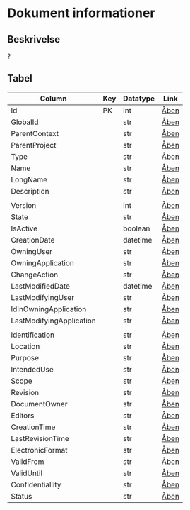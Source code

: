 # Dokument informationer

## Beskrivelse

?

## Tabel

| Column                   | Key | Datatype | Link                                                                                        |
| ------------------------ | --- | -------- | ------------------------------------------------------------------------------------------- |
| Id                       | PK  | int      | [Åben](https://fmdatahub.github.io/Datadictionary/Attributes/Id.html)                       |
| GlobalId                 |     | str      | [Åben](https://fmdatahub.github.io/Datadictionary/Attributes/GlobalId.html)                 |
| ParentContext            |     | str      | [Åben](https://fmdatahub.github.io/Datadictionary/Attributes/ParentContext.html)            |
| ParentProject            |     | str      | [Åben](https://fmdatahub.github.io/Datadictionary/Attributes/ParentProject.html)            |
| Type                     |     | str      | [Åben](https://fmdatahub.github.io/Datadictionary/Attributes/Type.html)                     |
| Name                     |     | str      | [Åben](https://fmdatahub.github.io/Datadictionary/Attributes/Name.html)                     |
| LongName                 |     | str      | [Åben](https://fmdatahub.github.io/Datadictionary/Attributes/LongName.html)                 |
| Description              |     | str      | [Åben](https://fmdatahub.github.io/Datadictionary/Attributes/Description.html)              |
|                          |     |          |                                                                                             |
| Version                  |     | int      | [Åben](https://fmdatahub.github.io/Datadictionary/Attributes/Version.html)                  |
| State                    |     | str      | [Åben](https://fmdatahub.github.io/Datadictionary/Attributes/State.html)                    |
| IsActive                 |     | boolean  | [Åben](https://fmdatahub.github.io/Datadictionary/Attributes/IsActive.html)                 |
| CreationDate             |     | datetime | [Åben](https://fmdatahub.github.io/Datadictionary/Attributes/CreationDate.html)             |
| OwningUser               |     | str      | [Åben](https://fmdatahub.github.io/Datadictionary/Attributes/OwningUser.html)               |
| OwningApplication        |     | str      | [Åben](https://fmdatahub.github.io/Datadictionary/Attributes/OwningApplication.html)        |
| ChangeAction             |     | str      | [Åben](https://fmdatahub.github.io/Datadictionary/Attributes/ChangeAction.html)             |
| LastModifiedDate         |     | datetime | [Åben](https://fmdatahub.github.io/Datadictionary/Attributes/LastModifiedDate.html)         |
| LastModifyingUser        |     | str      | [Åben](https://fmdatahub.github.io/Datadictionary/Attributes/LastModifyingUser.html)        |
| IdInOwningApplication    |     | str      | [Åben](https://fmdatahub.github.io/Datadictionary/Attributes/IdInOwningApplication.html)    |
| LastModifyingApplication |     | str      | [Åben](https://fmdatahub.github.io/Datadictionary/Attributes/LastModifyingApplication.html) |
|                          |     |          |                                                                                             |
| Identification           |     | str      | [Åben](https://fmdatahub.github.io/Datadictionary/Attributes/Identification.html)           |
| Location                 |     | str      | [Åben](https://fmdatahub.github.io/Datadictionary/Attributes/Location.html)                 |
| Purpose                  |     | str      | [Åben](https://fmdatahub.github.io/Datadictionary/Attributes/Purpose.html)                  |
| IntendedUse              |     | str      | [Åben](https://fmdatahub.github.io/Datadictionary/Attributes/IntendedUse.html)              |
| Scope                    |     | str      | [Åben](https://fmdatahub.github.io/Datadictionary/Attributes/Scope.html)                    |
| Revision                 |     | str      | [Åben](https://fmdatahub.github.io/Datadictionary/Attributes/Revision.html)                 |
| DocumentOwner            |     | str      | [Åben](https://fmdatahub.github.io/Datadictionary/Attributes/DocumentOwner.html)            |
| Editors                  |     | str      | [Åben](https://fmdatahub.github.io/Datadictionary/Attributes/Editors.html)                  |
| CreationTime             |     | str      | [Åben](https://fmdatahub.github.io/Datadictionary/Attributes/CreationTime.html)             |
| LastRevisionTime         |     | str      | [Åben](https://fmdatahub.github.io/Datadictionary/Attributes/LastRevisionTime.html)         |
| ElectronicFormat         |     | str      | [Åben](https://fmdatahub.github.io/Datadictionary/Attributes/ElectronicFormat.html)         |
| ValidFrom                |     | str      | [Åben](https://fmdatahub.github.io/Datadictionary/Attributes/ValidFrom.html)                |
| ValidUntil               |     | str      | [Åben](https://fmdatahub.github.io/Datadictionary/Attributes/ValidUntil.html)               |
| Confidentiallity         |     | str      | [Åben](https://fmdatahub.github.io/Datadictionary/Attributes/Confidentiallity.html)         |
| Status                   |     | str      | [Åben](https://fmdatahub.github.io/Datadictionary/Attributes/Status.html)                   |
